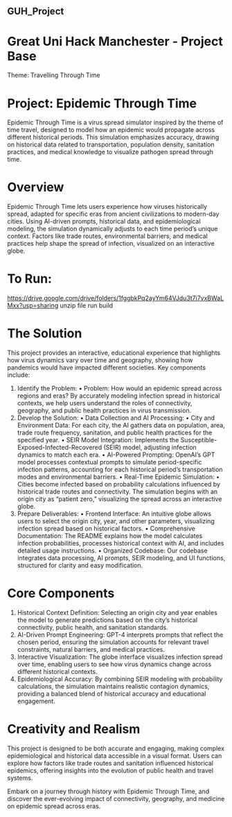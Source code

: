 ## GUH_Project

# Great Uni Hack Manchester - Project Base

Theme: Travelling Through Time

# Project: Epidemic Through Time

Epidemic Through Time is a virus spread simulator inspired by the theme of time travel, designed to model how an epidemic would propagate across different historical periods. This simulation emphasizes accuracy, drawing on historical data related to transportation, population density, sanitation practices, and medical knowledge to visualize pathogen spread through time.

# Overview

Epidemic Through Time lets users experience how viruses historically spread, adapted for specific eras from ancient civilizations to modern-day cities. Using AI-driven prompts, historical data, and epidemiological modeling, the simulation dynamically adjusts to each time period’s unique context. Factors like trade routes, environmental barriers, and medical practices help shape the spread of infection, visualized on an interactive globe.

# To Run:
https://drive.google.com/drive/folders/1fggbkPq2ayYm64VJdu3t7i7vxBWaLMxx?usp=sharing
unzip file
run build


# The Solution

This project provides an interactive, educational experience that highlights how virus dynamics vary over time and geography, showing how pandemics would have impacted different societies. Key components include:
1.	Identify the Problem:
•	Problem: How would an epidemic spread across regions and eras? By accurately modeling infection spread in historical contexts, we help users understand the roles of connectivity, geography, and public health practices in virus transmission.
2.	Develop the Solution:
•	Data Collection and AI Processing:
•	City and Environment Data: For each city, the AI gathers data on population, area, trade route frequency, sanitation, and public health practices for the specified year.
•	SEIR Model Integration: Implements the Susceptible-Exposed-Infected-Recovered (SEIR) model, adjusting infection dynamics to match each era.
•	AI-Powered Prompting: OpenAI’s GPT model processes contextual prompts to simulate period-specific infection patterns, accounting for each historical period’s transportation modes and environmental barriers.
•	Real-Time Epidemic Simulation:
•	Cities become infected based on probability calculations influenced by historical trade routes and connectivity. The simulation begins with an origin city as “patient zero,” visualizing the spread across an interactive globe.
3.	Prepare Deliverables:
•	Frontend Interface: An intuitive globe allows users to select the origin city, year, and other parameters, visualizing infection spread based on historical factors.
•	Comprehensive Documentation: The README explains how the model calculates infection probabilities, processes historical context with AI, and includes detailed usage instructions.
•	Organized Codebase: Our codebase integrates data processing, AI prompts, SEIR modeling, and UI functions, structured for clarity and easy modification.

# Core Components

1.	Historical Context Definition: Selecting an origin city and year enables the model to generate predictions based on the city’s historical connectivity, public health, and sanitation standards.
2.	AI-Driven Prompt Engineering: GPT-4 interprets prompts that reflect the chosen period, ensuring the simulation accounts for relevant travel constraints, natural barriers, and medical practices.
3.	Interactive Visualization: The globe interface visualizes infection spread over time, enabling users to see how virus dynamics change across different historical contexts.
4.	Epidemiological Accuracy: By combining SEIR modeling with probability calculations, the simulation maintains realistic contagion dynamics, providing a balanced blend of historical accuracy and educational engagement.

# Creativity and Realism

This project is designed to be both accurate and engaging, making complex epidemiological and historical data accessible in a visual format. Users can explore how factors like trade routes and sanitation influenced historical epidemics, offering insights into the evolution of public health and travel systems.

Embark on a journey through history with Epidemic Through Time, and discover the ever-evolving impact of connectivity, geography, and medicine on epidemic spread across eras.
